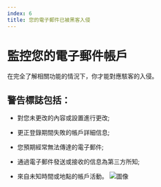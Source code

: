 ```yaml
---
index: 6
title: 您的電子郵件已被黑客入侵
---
```

# 監控您的電子郵件帳戶

在完全了解相關功能的情況下，你才能對應駭客的入侵。

## 警告標誌包括：

*   對您未更改的內容或設置進行更改;

*   更正登錄期間失敗的帳戶詳細信息;

*   您預期經常無法傳達的電子郵件;

*   通過電子郵件發送或接收的信息為第三方所知;

*   來自未知時間或地點的帳戶活動。
![圖像](email2.png)